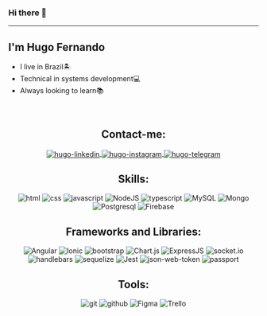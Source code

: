 ### Hi there 👋
<hr>
<h2>I'm Hugo Fernando</h2>
<ul> 
   <li>I live in Brazil🏝️</li>
   <li>Technical in systems development💻</li>
   <li>Always looking to learn📚</li>
</ul>
<br>
<h2 align="center">Contact-me:</h2>
<p align="center">
   <a href="https://www.linkedin.com/in/hugo-fernando-931154219/" target="_blank">
      <img align="center" alt="hugo-linkedin" src="https://img.shields.io/badge/-LinkedIn-%230077B5?style=for-the-badge&logo=linkedin&logoColor=white">
   </a>
   <a href="https://www.instagram.com/fernandohugo76/" target="_blank">
      <img align="center" alt="hugo-instagram" src="https://img.shields.io/badge/-Instagram-%23E4405F?style=for-the-badge&logo=instagram&logoColor=white">
   </a>
   <a href="https://t.me/fernandohugo399" target="_blank">
      <img align="center" alt="hugo-telegram"  src="https://img.shields.io/badge/Telegram-2CA5E0?style=for-the-badge&logo=telegram&logoColor=white">
   </a>
</p>

<h2 align="center">Skills:</h2>
<p align="center">
   <img src="https://img.shields.io/badge/HTML5-E34F26?style=for-the-badge&logo=html5&logoColor=white" alt="html">
   <img src="https://img.shields.io/badge/CSS3-1572B6?style=for-the-badge&logo=css3&logoColor=white" alt="css">
   <img src="https://img.shields.io/badge/JavaScript-F7DF1E?style=for-the-badge&logo=javascript&logoColor=black" alt="javascript">
   <img src="https://img.shields.io/badge/Node.js-43853D?style=for-the-badge&logo=node.js&logoColor=white" alt="NodeJS">
   <img src="https://img.shields.io/badge/TypeScript-007ACC?style=for-the-badge&logo=typescript&logoColor=white" alt="typescript">
   <img src="https://img.shields.io/badge/MySQL-00000F?style=for-the-badge&logo=mysql&logoColor=white" alt="MySQL">
   <img src="https://img.shields.io/badge/MongoDB-4EA94B?style=for-the-badge&logo=mongodb&logoColor=white" alt="Mongo">
   <img src="https://img.shields.io/badge/PostgreSQL-316192?style=for-the-badge&logo=postgresql&logoColor=white" alt="Postgresql">
   <img src="https://img.shields.io/static/v1?style=for-the-badge&message=Firebase&color=222222&logo=Firebase&logoColor=FFCA28&label=" alt="Firebase">
</p>

<h2 align="center">Frameworks and Libraries:</h2>
<p align="center">
   <img src="https://img.shields.io/badge/Angular-DD0031?style=for-the-badge&logo=angular&logoColor=white" alt="Angular">
   <img src="https://img.shields.io/static/v1?style=for-the-badge&message=Ionic&color=3880FF&logo=Ionic&logoColor=FFFFFF&label=" alt="Ionic">
   <img src="https://img.shields.io/badge/Bootstrap-563D7C?style=for-the-badge&logo=bootstrap&logoColor=white" alt="bootstrap">
   <img src="https://img.shields.io/static/v1?style=for-the-badge&message=Chart.js&color=FF6384&logo=Chart.js&logoColor=FFFFFF&label=" alt="Chart.js">
   <img src="https://img.shields.io/badge/Express.js-000000?style=for-the-badge&logo=express&logoColor=white" alt="ExpressJS">
   <img src="https://img.shields.io/badge/socket.io-000?style=for-the-badge&logo=socket.io&logoColor=white" alt="socket.io">
   <img src="https://img.shields.io/badge/handlebars-000?style=for-the-badge&logo=handlebars.js&logoColor=white" alt="handlebars">
   <img src="https://img.shields.io/badge/sequelize-03AAE8?style=for-the-badge&logo=sequelize&logoColor=white" alt="sequelize">
   <img src="https://img.shields.io/badge/Jest-C21325?style=for-the-badge&logo=jest&logoColor=white" alt="Jest">
   <img src="https://img.shields.io/badge/JWT-000000?style=for-the-badge&logo=JSON%20web%20tokens&logoColor=white" alt="json-web-token">
   <img src="https://img.shields.io/badge/passport-black?style=for-the-badge&logo=passport" alt="passport">
 </p>

<h2 align="center">Tools:</h2>
<p align="center">
   <img src="https://img.shields.io/badge/Git-E34F26?style=for-the-badge&logo=git&logoColor=white" alt="git">
   <img src="https://img.shields.io/badge/GitHub-100000?style=for-the-badge&logo=github&logoColor=white" alt="github">
   <img src="https://img.shields.io/badge/figma-ea4c1d?style=for-the-badge&logo=figma&logoColor=white" alt="Figma">
   <img src="https://img.shields.io/badge/trello-006eb6?style=for-the-badge&logo=trello&logoColor=white" alt="Trello">
</p> 
